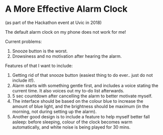 # A More Effective Alarm Clock
(as part of the Hackathon event at Uvic in 2018)

The default alarm clock on my phone does not work for me! 

Current problems:
1. Snooze button is the worst.
2. Drowsiness and no motivation after hearing the alarm.

Features of that I want to include:
1. Getting rid of that snooze button (easiest thing to do ever.. just do not include it!).
2. Alarm starts with something gentle first, and includes a voice stating the current time. 
   It also voices out my to-do list afterwards.
3. 5 sec countdown after cancelling the alarm to better motivate myself.
4. The interface should be based on the colour blue to increase the amount of blue light,
   and the brightness should be maximum (in the morning, not during setting up the alarm).
5. Another good design is to include a feature to help myself better fall asleep:
   before sleeping, colour of the clock becomes warm automatically, 
   and white noise is being played for 30 mins.
